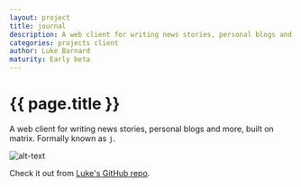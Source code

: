 ```yaml
---
layout: project
title: journal
description: A web client for writing news stories, personal blogs and more, built on matrix.
categories: projects client
author: Luke Barnard
maturity: Early beta
---
```


# {{ page.title }}
A web client for writing news stories, personal blogs and more, built on matrix.  Formally known as `j`.

![alt-text](https://matrix.org/_matrix/media/v1/download/ldbco.de/ORIIKvQNqCfjebmDIgUhvUIa "Screenshot of journal")

Check it out from [Luke's GitHub repo](https://github.com/lukebarnard1/journal).
